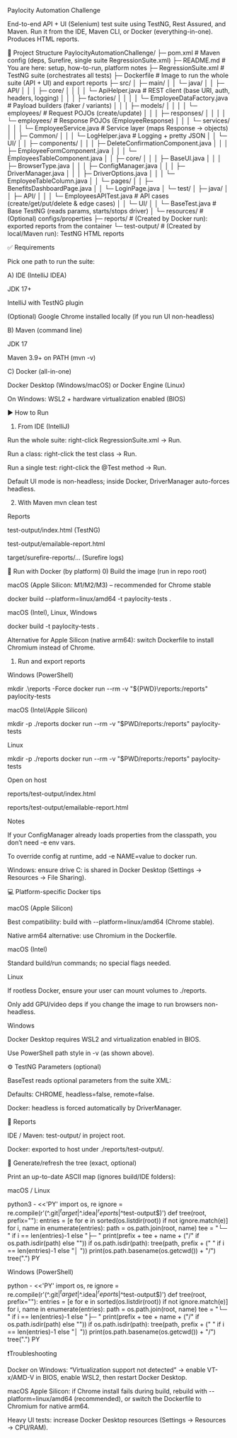 Paylocity Automation Challenge

End-to-end API + UI (Selenium) test suite using TestNG, Rest Assured, and Maven.
Run it from the IDE, Maven CLI, or Docker (everything-in-one). Produces HTML reports.

📁 Project Structure
PaylocityAutomationChallenge/
├─ pom.xml                         # Maven config (deps, Surefire, single suite RegressionSuite.xml)
├─ README.md                       # You are here: setup, how-to-run, platform notes
├─ RegressionSuite.xml             # TestNG suite (orchestrates all tests)
├─ Dockerfile                      # Image to run the whole suite (API + UI) and export reports
├─ src/
│  ├─ main/
│  │  └─ java/
│  │     ├─ API/
│  │     │  ├─ core/
│  │     │  │  └─ ApiHelper.java               # REST client (base URI, auth, headers, logging)
│  │     │  ├─ factories/
│  │     │  │  └─ EmployeeDataFactory.java     # Payload builders (faker / variants)
│  │     │  ├─ models/
│  │     │  │  └─ employees/                   # Request POJOs (create/update)
│  │     │  ├─ responses/
│  │     │  │  └─ employees/                   # Response POJOs (EmployeeResponse)
│  │     │  └─ services/
│  │     │     └─ EmployeeService.java         # Service layer (maps Response → objects)
│  │     ├─ Common/
│  │     │  └─ LogHelper.java                  # Logging + pretty JSON
│  │     └─ UI/
│  │        ├─ components/
│  │        │  ├─ DeleteConfirmationComponent.java
│  │        │  ├─ EmployeeFormComponent.java
│  │        │  └─ EmployeesTableComponent.java
│  │        ├─ core/
│  │        │  ├─ BaseUI.java
│  │        │  ├─ BrowserType.java
│  │        │  ├─ ConfigManager.java
│  │        │  ├─ DriverManager.java
│  │        │  ├─ DriverOptions.java
│  │        │  └─ EmployeeTableColumn.java
│  │        └─ pages/
│  │           ├─ BenefitsDashboardPage.java
│  │           └─ LoginPage.java
│  └─ test/
│     ├─ java/
│     │  ├─ API/
│     │  │  └─ EmployeesAPITest.java           # API cases (create/get/put/delete & edge cases)
│     │  └─ UI/
│     │     └─ BaseTest.java                   # Base TestNG (reads params, starts/stops driver)
│     └─ resources/                            # (Optional) configs/properties
├─ reports/                        # (Created by Docker run): exported reports from the container
└─ test-output/                    # (Created by local/Maven run): TestNG HTML reports

✅ Requirements

Pick one path to run the suite:

A) IDE (IntelliJ IDEA)

JDK 17+

IntelliJ with TestNG plugin

(Optional) Google Chrome installed locally (if you run UI non-headless)

B) Maven (command line)

JDK 17

Maven 3.9+ on PATH (mvn -v)

C) Docker (all-in-one)

Docker Desktop (Windows/macOS) or Docker Engine (Linux)

On Windows: WSL2 + hardware virtualization enabled (BIOS)

▶️ How to Run
1) From IDE (IntelliJ)

Run the whole suite: right-click RegressionSuite.xml → Run.

Run a class: right-click the test class → Run.

Run a single test: right-click the @Test method → Run.

Default UI mode is non-headless; inside Docker, DriverManager auto-forces headless.

2) With Maven
   mvn clean test


Reports

test-output/index.html (TestNG)

test-output/emailable-report.html

target/surefire-reports/… (Surefire logs)

🐳 Run with Docker (by platform)
0) Build the image (run in repo root)

macOS (Apple Silicon: M1/M2/M3) – recommended for Chrome stable

docker build --platform=linux/amd64 -t paylocity-tests .


macOS (Intel), Linux, Windows

docker build -t paylocity-tests .


Alternative for Apple Silicon (native arm64): switch Dockerfile to install Chromium instead of Chrome.

1) Run and export reports

Windows (PowerShell)

mkdir .\reports -Force
docker run --rm -v "${PWD}\reports:/reports" paylocity-tests


macOS (Intel/Apple Silicon)

mkdir -p ./reports
docker run --rm -v "$PWD/reports:/reports" paylocity-tests


Linux

mkdir -p ./reports
docker run --rm -v "$PWD/reports:/reports" paylocity-tests


Open on host

reports/test-output/index.html

reports/test-output/emailable-report.html

Notes

If your ConfigManager already loads properties from the classpath, you don’t need -e env vars.

To override config at runtime, add -e NAME=value to docker run.

Windows: ensure drive C: is shared in Docker Desktop (Settings → Resources → File Sharing).

💻 Platform-specific Docker tips

macOS (Apple Silicon)

Best compatibility: build with --platform=linux/amd64 (Chrome stable).

Native arm64 alternative: use Chromium in the Dockerfile.

macOS (Intel)

Standard build/run commands; no special flags needed.

Linux

If rootless Docker, ensure your user can mount volumes to ./reports.

Only add GPU/video deps if you change the image to run browsers non-headless.

Windows

Docker Desktop requires WSL2 and virtualization enabled in BIOS.

Use PowerShell path style in -v (as shown above).

⚙️ TestNG Parameters (optional)

BaseTest reads optional parameters from the suite XML:

<!-- Example overrides (uncomment to apply) -->
<!--
<parameter name="browser" value="FIREFOX"/>
<parameter name="headless" value="true"/>
<parameter name="remote" value="true"/>
<parameter name="gridUrl" value="http://selenium:4444/wd/hub"/>
-->


Defaults: CHROME, headless=false, remote=false.

Docker: headless is forced automatically by DriverManager.

🧪 Reports

IDE / Maven: test-output/ in project root.

Docker: exported to host under ./reports/test-output/.

🔧 Generate/refresh the tree (exact, optional)

Print an up-to-date ASCII map (ignores build/IDE folders):

macOS / Linux

python3 - <<'PY'
import os, re
ignore = re.compile(r'(^\.git$|^target$|^\.idea$|^reports$|^test-output$)')
def tree(root, prefix=""):
entries = [e for e in sorted(os.listdir(root)) if not ignore.match(e)]
for i, name in enumerate(entries):
path = os.path.join(root, name)
tee = "└─ " if i == len(entries)-1 else "├─ "
print(prefix + tee + name + ("/" if os.path.isdir(path) else ""))
if os.path.isdir(path):
tree(path, prefix + ("   " if i == len(entries)-1 else "│  "))
print(os.path.basename(os.getcwd()) + "/")
tree(".")
PY


Windows (PowerShell)

python - <<'PY'
import os, re
ignore = re.compile(r'(^\.git$|^target$|^\.idea$|^reports$|^test-output$)')
def tree(root, prefix=""):
entries = [e for e in sorted(os.listdir(root)) if not ignore.match(e)]
for i, name in enumerate(entries):
path = os.path.join(root, name)
tee = "└─ " if i == len(entries)-1 else "├─ "
print(prefix + tee + name + ("/" if os.path.isdir(path) else ""))
if os.path.isdir(path):
tree(path, prefix + ("   " if i == len(entries)-1 else "│  "))
print(os.path.basename(os.getcwd()) + "/")
tree(".")
PY

❗Troubleshooting

Docker on Windows: “Virtualization support not detected” → enable VT-x/AMD-V in BIOS, enable WSL2, then restart Docker Desktop.

macOS Apple Silicon: if Chrome install fails during build, rebuild with --platform=linux/amd64 (recommended), or switch the Dockerfile to Chromium for native arm64.

Heavy UI tests: increase Docker Desktop resources (Settings → Resources → CPU/RAM).